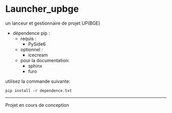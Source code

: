 # Launcher_upbge
un lanceur et gestionnaire de projet UP(BGE)

- dépendence pip :
    - requis :
        - PySide6
    - optionnel :
        - icecream
    - pour la documentation:
        - sphinx
        - furo

utilisez la commande suivante:
```
pip install -r dependence.txt
```

---
Projet en cours de conception